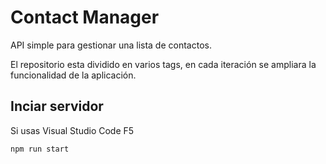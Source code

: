 # Contact Manager
API simple para gestionar una lista de contactos.


El repositorio esta dividido en varios tags, en cada iteración se ampliara la funcionalidad de la aplicación.

## Inciar servidor
Si usas Visual Studio Code F5

```
npm run start
```
